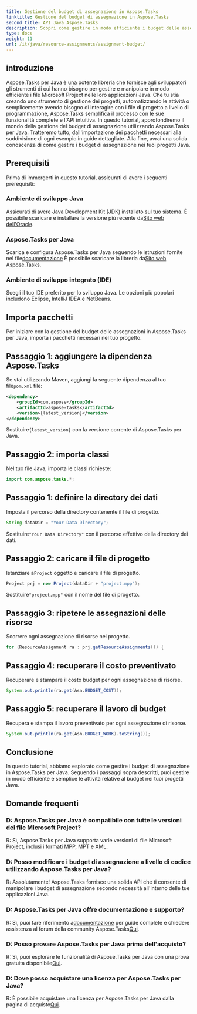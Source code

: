 ```yaml
---
title: Gestione del budget di assegnazione in Aspose.Tasks
linktitle: Gestione del budget di assegnazione in Aspose.Tasks
second_title: API Java Aspose.Tasks
description: Scopri come gestire in modo efficiente i budget delle assegnazioni in Java utilizzando Aspose.Tasks, una potente libreria per la manipolazione dei file di Microsoft Project.
type: docs
weight: 11
url: /it/java/resource-assignments/assignment-budget/
---
```

## introduzione
Aspose.Tasks per Java è una potente libreria che fornisce agli sviluppatori gli strumenti di cui hanno bisogno per gestire e manipolare in modo efficiente i file Microsoft Project nelle loro applicazioni Java. Che tu stia creando uno strumento di gestione dei progetti, automatizzando le attività o semplicemente avendo bisogno di interagire con i file di progetto a livello di programmazione, Aspose.Tasks semplifica il processo con le sue funzionalità complete e l'API intuitiva.
In questo tutorial, approfondiremo il mondo della gestione del budget di assegnazione utilizzando Aspose.Tasks per Java. Tratteremo tutto, dall'importazione dei pacchetti necessari alla suddivisione di ogni esempio in guide dettagliate. Alla fine, avrai una solida conoscenza di come gestire i budget di assegnazione nei tuoi progetti Java.
## Prerequisiti
Prima di immergerti in questo tutorial, assicurati di avere i seguenti prerequisiti:
### Ambiente di sviluppo Java
 Assicurati di avere Java Development Kit (JDK) installato sul tuo sistema. È possibile scaricare e installare la versione più recente da[Sito web dell'Oracle](https://www.oracle.com/java/technologies/javase-jdk11-downloads.html).
### Aspose.Tasks per Java
 Scarica e configura Aspose.Tasks per Java seguendo le istruzioni fornite nel file[documentazione](https://reference.aspose.com/tasks/java/) È possibile scaricare la libreria da[Sito web Aspose.Tasks](https://releases.aspose.com/tasks/java/).
### Ambiente di sviluppo integrato (IDE)
Scegli il tuo IDE preferito per lo sviluppo Java. Le opzioni più popolari includono Eclipse, IntelliJ IDEA e NetBeans.
## Importa pacchetti
Per iniziare con la gestione del budget delle assegnazioni in Aspose.Tasks per Java, importa i pacchetti necessari nel tuo progetto.
## Passaggio 1: aggiungere la dipendenza Aspose.Tasks
 Se stai utilizzando Maven, aggiungi la seguente dipendenza al tuo file`pom.xml` file:
```xml
<dependency>
    <groupId>com.aspose</groupId>
    <artifactId>aspose-tasks</artifactId>
    <version>{latest_version}</version>
</dependency>
```
 Sostituire`{latest_version}` con la versione corrente di Aspose.Tasks per Java.
## Passaggio 2: importa classi
Nel tuo file Java, importa le classi richieste:
```java
import com.aspose.tasks.*;
```

## Passaggio 1: definire la directory dei dati
Imposta il percorso della directory contenente il file di progetto.
```java
String dataDir = "Your Data Directory";
```
 Sostituire`"Your Data Directory"` con il percorso effettivo della directory dei dati.
## Passaggio 2: caricare il file di progetto
 Istanziare a`Project` oggetto e caricare il file di progetto.
```java
Project prj = new Project(dataDir + "project.mpp");
```
 Sostituire`"project.mpp"` con il nome del file di progetto.
## Passaggio 3: ripetere le assegnazioni delle risorse
Scorrere ogni assegnazione di risorse nel progetto.
```java
for (ResourceAssignment ra : prj.getResourceAssignments()) {
```
## Passaggio 4: recuperare il costo preventivato
Recuperare e stampare il costo budget per ogni assegnazione di risorse.
```java
System.out.println(ra.get(Asn.BUDGET_COST));
```
## Passaggio 5: recuperare il lavoro di budget
Recupera e stampa il lavoro preventivato per ogni assegnazione di risorse.
```java
System.out.println(ra.get(Asn.BUDGET_WORK).toString());
```
## Conclusione
In questo tutorial, abbiamo esplorato come gestire i budget di assegnazione in Aspose.Tasks per Java. Seguendo i passaggi sopra descritti, puoi gestire in modo efficiente e semplice le attività relative al budget nei tuoi progetti Java.
## Domande frequenti
### D: Aspose.Tasks per Java è compatibile con tutte le versioni dei file Microsoft Project?
R: Sì, Aspose.Tasks per Java supporta varie versioni di file Microsoft Project, inclusi i formati MPP, MPT e XML.
### D: Posso modificare i budget di assegnazione a livello di codice utilizzando Aspose.Tasks per Java?
R: Assolutamente! Aspose.Tasks fornisce una solida API che ti consente di manipolare i budget di assegnazione secondo necessità all'interno delle tue applicazioni Java.
### D: Aspose.Tasks per Java offre documentazione e supporto?
 R: Sì, puoi fare riferimento a[documentazione](https://reference.aspose.com/tasks/java/) per guide complete e chiedere assistenza al forum della community Aspose.Tasks[Qui](https://forum.aspose.com/c/tasks/15).
### D: Posso provare Aspose.Tasks per Java prima dell'acquisto?
 R: Sì, puoi esplorare le funzionalità di Aspose.Tasks per Java con una prova gratuita disponibile[Qui](https://releases.aspose.com/).
### D: Dove posso acquistare una licenza per Aspose.Tasks per Java?
 R: È possibile acquistare una licenza per Aspose.Tasks per Java dalla pagina di acquisto[Qui](https://purchase.aspose.com/buy).
